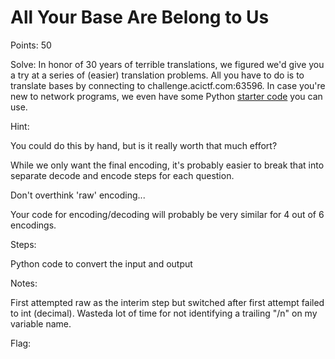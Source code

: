 # All Your Base Are Belong to Us

Points: 50

Solve:
In honor of 30 years of terrible translations, we figured we'd give you a try at a series of (easier) translation problems. All you have to do is to translate bases by connecting to challenge.acictf.com:63596. In case you're new to network programs, we even have some Python [starter code](https://challenge.acictf.com/static/0b4faa5ee6ef62565c84675e6bf2a867/starter_code.py) you can use.


Hint:

You could do this by hand, but is it really worth that much effort?

While we only want the final encoding, it's probably easier to break that into separate decode and encode steps for each question.

Don't overthink 'raw' encoding...

Your code for encoding/decoding will probably be very similar for 4 out of 6 encodings.


Steps:

Python code to convert the input and output

Notes:

First attempted raw as the interim step but switched after first attempt failed to int (decimal). Wasteda lot of time for not identifying a trailing "/n" on my variable name. 

Flag: <!-- ACI{Somebody_set_up_us_the_bomb_74bf7f44} -->

